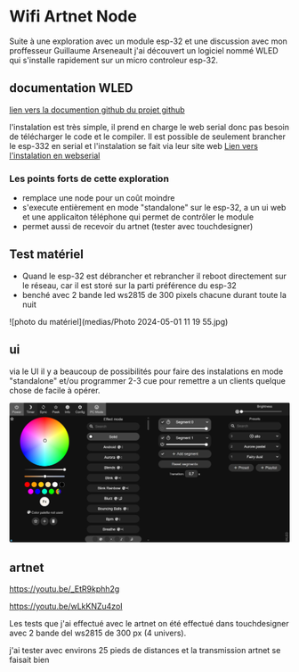 # Wifi Artnet Node
Suite à une exploration avec un module esp-32 et une discussion avec mon proffesseur Guillaume Arseneault j'ai découvert un logiciel nommé WLED qui s'installe rapidement sur un micro controleur esp-32.

## documentation WLED
[lien vers la documention github du projet github](https://github.com/Aircoookie/WLED-Docs)

l'instalation est très simple, il prend en charge le web serial donc pas besoin de télécharger le code et le compiler. Il est possible de seulement brancher le esp-332 en serial et l'instalation se fait via leur site web
[Lien vers l'instalation en webserial](https://kno.wled.ge/)

### Les points forts de cette exploration
- remplace une node pour un coût moindre
- s'execute entièrement en mode "standalone" sur le esp-32, a un ui web et une applicaiton téléphone qui permet de contrôler le module
- permet aussi de recevoir du artnet (tester avec touchdesigner)

## Test matériel
- Quand le esp-32 est débrancher et rebrancher il reboot directement sur le réseau, car il est storé sur la parti préférence du esp-32
- benché avec 2 bande led ws2815 de 300 pixels chacune durant toute la nuit

![photo du matériel](medias/Photo 2024-05-01 11 19 55.jpg)

## ui
via le UI il y a beaucoup de possibilités pour faire des instalations en mode "standalone" et/ou programmer 2-3 cue pour remettre a un clients quelque chose de facile à opérer.

![ui wled](medias/wled-ui.jpg)
## artnet
https://youtu.be/_EtR9kphh2g

https://youtu.be/wLkKNZu4zoI

Les tests que j'ai effectué avec le artnet on été effectué dans touchdesigner avec 2 bande del ws2815 de 300 px (4 univers).

j'ai tester avec environs 25 pieds de distances et la transmission artnet se faisait bien

